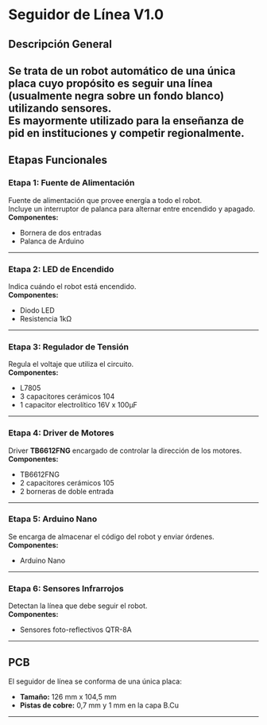 # Seguidor de Línea V1.0

## Descripción General
 Se trata de un robot automático de una única placa cuyo propósito es seguir una línea (usualmente negra sobre un fondo blanco) utilizando sensores.  
 Es mayormente utilizado para la enseñanza de pid en instituciones y competir regionalmente.
---

##  Etapas Funcionales

### Etapa 1: Fuente de Alimentación
Fuente de alimentación que provee energía a todo el robot.  
Incluye un interruptor de palanca para alternar entre encendido y apagado.  
**Componentes:**  
- Bornera de dos entradas  
- Palanca de Arduino  

---

### Etapa 2: LED de Encendido
Indica cuándo el robot está encendido.  
**Componentes:**  
- Diodo LED  
- Resistencia 1kΩ  

---

### Etapa 3: Regulador de Tensión
Regula el voltaje que utiliza el circuito.  
**Componentes:**  
- L7805  
- 3 capacitores cerámicos 104  
- 1 capacitor electrolítico 16V x 100µF  

---

### Etapa 4: Driver de Motores
Driver **TB6612FNG** encargado de controlar la dirección de los motores.  
**Componentes:**  
- TB6612FNG  
- 2 capacitores cerámicos 105  
- 2 borneras de doble entrada  

---

### Etapa 5: Arduino Nano
Se encarga de almacenar el código del robot y enviar órdenes.  
**Componentes:**  
- Arduino Nano  

---

### Etapa 6: Sensores Infrarrojos
Detectan la línea que debe seguir el robot.  
**Componentes:**  
- Sensores foto-reflectivos QTR-8A  

---

## PCB
El seguidor de línea se conforma de una única placa:  
- **Tamaño:** 126 mm x 104,5 mm  
- **Pistas de cobre:** 0,7 mm y 1 mm en la capa B.Cu  

---
